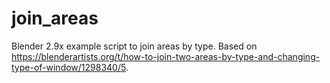 # join_areas
Blender 2.9x example script to join areas by type. Based on https://blenderartists.org/t/how-to-join-two-areas-by-type-and-changing-type-of-window/1298340/5.
